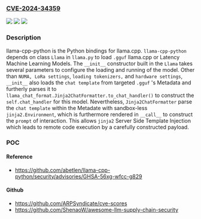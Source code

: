 ### [CVE-2024-34359](https://cve.mitre.org/cgi-bin/cvename.cgi?name=CVE-2024-34359)
![](https://img.shields.io/static/v1?label=Product&message=llama-cpp-python&color=blue)
![](https://img.shields.io/static/v1?label=Version&message=%3D%20%3E%3D%200.2.30%2C%20%3C%3D%200.2.71%20&color=brighgreen)
![](https://img.shields.io/static/v1?label=Vulnerability&message=CWE-76%3A%20Improper%20Neutralization%20of%20Equivalent%20Special%20Elements&color=brighgreen)

### Description

llama-cpp-python is the Python bindings for llama.cpp. `llama-cpp-python` depends on class `Llama` in `llama.py` to load `.gguf` llama.cpp or Latency Machine Learning Models. The `__init__` constructor built in the `Llama` takes several parameters to configure the loading and running of the model. Other than `NUMA, LoRa settings`, `loading tokenizers,` and `hardware settings`, `__init__` also loads the `chat template` from targeted `.gguf` 's Metadata and furtherly parses it to `llama_chat_format.Jinja2ChatFormatter.to_chat_handler()` to construct the `self.chat_handler` for this model. Nevertheless, `Jinja2ChatFormatter` parse the `chat template` within the Metadate with sandbox-less `jinja2.Environment`, which is furthermore rendered in `__call__` to construct the `prompt` of interaction. This allows `jinja2` Server Side Template Injection which leads to remote code execution by a carefully constructed payload.

### POC

#### Reference
- https://github.com/abetlen/llama-cpp-python/security/advisories/GHSA-56xg-wfcc-g829

#### Github
- https://github.com/ARPSyndicate/cve-scores
- https://github.com/ShenaoW/awesome-llm-supply-chain-security

